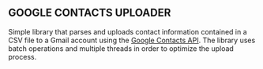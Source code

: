 ## GOOGLE CONTACTS UPLOADER

Simple library that parses and uploads contact information contained in a CSV file to a Gmail account using the [Google Contacts API](https://developers.google.com/google-apps/contacts/v3/). The library uses batch operations and multiple threads in order to optimize the upload process.

